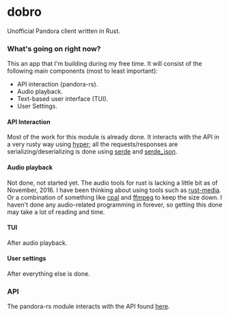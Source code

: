 # dobro
Unofficial Pandora client written in Rust.

### What's going on right now?

This an app that I'm building during my free time. It will consist of the following main components (most to least important):

- API interaction (pandora-rs).
- Audio playback.
- Text-based user interface (TUI).
- User Settings.

#### API Interaction
Most of the work for this module is already done. It interacts with the API in a very rusty way using [hyper][hyper]; all
the requests/responses are serializing/deserializing is done using [serde][serde] and [serde_json][serde_json].

#### Audio playback
Not done, not started yet. The audio tools for rust is lacking a little bit as of November, 2016. I have been thinking about
using tools such as [rust-media][rust-media]. Or a combination of something like [cpal][cpal] and [ffmpeg][ffmpeg] to keep
the size down. I haven't done any audio-related programming in forever, so getting this done may take a lot of reading
and time.

#### TUI
After audio playback.

#### User settings
After everything else is done.

### API
The pandora-rs module interacts with the API found [here](https://6xq.net/pandora-apidoc/json/).

[hyper]: https://github.com/hyperium/hyper
[serde]: https://github.com/serde-rs/serde
[serde_json]: https://github.com/serde-rs/json

[rust-media]: https://github.com/pcwalton/rust-media
[cpal]: https://github.com/tomaka/cpal
[ffmpeg]: https://www.ffmpeg.org/
